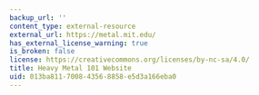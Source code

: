 ```yaml
---
backup_url: ''
content_type: external-resource
external_url: https://metal.mit.edu/
has_external_license_warning: true
is_broken: false
license: https://creativecommons.org/licenses/by-nc-sa/4.0/
title: Heavy Metal 101 Website
uid: 013ba811-7008-4356-8858-e5d3a166eba0
---
```

